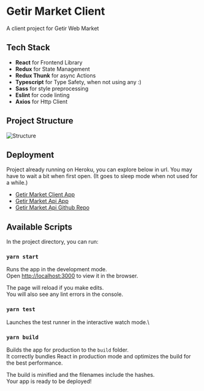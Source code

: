 # Getir Market Client
A client project for Getir Web Market

## Tech Stack
- **React** for Frontend Library
- **Redux** for State Management
- **Redux Thunk** for async Actions
- **Typescript** for Type Safety, when not using any :) 
- **Sass** for style preprocessing
- **Eslint** for code linting
- **Axios** for Http Client

## Project Structure
![Structure](https://i.ibb.co/tBFpBf0/design.png)

## Deployment
Project already running on Heroku, you can explore below in url.
You may have to wait a bit when first open. (It goes to sleep mode when not used for a while.)
- [Getir Market Client App](https://getir-market-client.herokuapp.com/)
- [Getir Market Api App](https://getir-market-api.herokuapp.com/)
- [Getir Market Api Github Repo](https://github.com/minel/getir-market-api)

## Available Scripts

In the project directory, you can run:

### `yarn start`

Runs the app in the development mode.\
Open [http://localhost:3000](http://localhost:3000) to view it in the browser.

The page will reload if you make edits.\
You will also see any lint errors in the console.

### `yarn test`

Launches the test runner in the interactive watch mode.\

### `yarn build`

Builds the app for production to the `build` folder.\
It correctly bundles React in production mode and optimizes the build for the best performance.

The build is minified and the filenames include the hashes.\
Your app is ready to be deployed!
